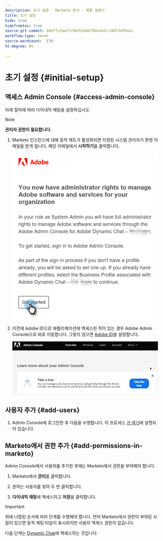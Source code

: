 ```yaml
---
description: 초기 설정 - Marketo 문서 - 제품 설명서
title: 초기 설정
hide: true
hidefromtoc: true
source-git-commit: 50effc2aa1fc94251b4b75bec6dcc34bf3df8a2c
workflow-type: tm+mt
source-wordcount: '176'
ht-degree: 0%

---
```


# 초기 설정 {#initial-setup}

## 액세스 Admin Console {#access-admin-console}

아래 절차에 따라 다이내믹 채팅을 설정하십시오.

>[!NOTE]
>
>**관리자 권한이 필요합니다.**

1. Marketo 인스턴스에 대해 동적 채트가 활성화되면 지정된 시스템 관리자가 환영 이메일을 받게 됩니다. 해당 이메일에서 **시작하기**&#x200B;를 클릭합니다.

   ![](assets/initial-setup-1.png)

1. 이전에 Adobe ID으로 애플리케이션에 액세스한 적이 있는 경우 Adobe Admin Console으로 바로 이동합니다. 그렇지 않으면 [Adobe ID](https://helpx.adobe.com/manage-account/using/create-update-adobe-id.html)을 설정합니다.

   ![](assets/initial-setup-2.png)

## 사용자 추가 {#add-users}

1. Admin Console에 로그인한 후 다음을 수행합니다. 이 프로세스 [가 여기](/help/marketo/product-docs/demand-generation/dynamic-chat/add-or-remove-chat-users.md#add-a-chat-user)에 설명되어 있습니다.

## Marketo에서 권한 추가 {#add-permissions-in-marketo}

Admin Console에서 사용자를 추가한 후에는 Marketo에서 권한을 부여해야 합니다.

1. Marketo에서 **관리**&#x200B;를 클릭합니다.

1. 원하는 사용자를 찾아 두 번 클릭합니다.

1. **다이내믹 채팅**&#x200B;에 액세스하고 **저장**&#x200B;을 클릭합니다.

>[!IMPORTANT]
>
>위에 나열된 순서에 따라 단계를 수행해야 합니다. 먼저 Marketo에서 권한이 부여된 사람이 있으면 동적 채팅 타일이 표시되지만 사용자 액세스 권한이 없습니다.

다음 단계는 [Dynamic Chat](/help/marketo/product-docs/demand-generation/dynamic-chat/access-dynamic-chat.md)에 액세스하는 것입니다.

